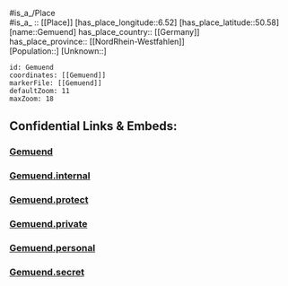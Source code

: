 ﻿---
location: [50.58,6.52] 
mapzoom: [7,12] 
mapmarker: city 
type: City
tags:
- geo/City


SpocWebEntityId: 30406
isDeleted: false
confidential: public

---
#is_a_/Place  
#is_a_ :: [[Place]] 
[has_place_longitude::6.52] 
[has_place_latitude::50.58] 
[name::Gemuend] 
has_place_country:: [[Germany]]  
has_place_province:: [[NordRhein-Westfahlen]]  
[Population::] 
[Unknown::] 


```leaflet
id: Gemuend
coordinates: [[Gemuend]] 
markerFile: [[Gemuend]] 
defaultZoom: 11 
maxZoom: 18
```


## Confidential Links & Embeds: 

### [Gemuend](/_public/Earth/Continent/Europe/Europe~Central/Germany/Germany~West/Nord_Rhein-Westfalen/counties~NW/Euskirchen/cities~Euskirchen/Schleiden/City/Gemuend.md) 

### [Gemuend.internal](/_internal/Earth/Continent/Europe/Europe~Central/Germany/Germany~West/Nord_Rhein-Westfalen/counties~NW/Euskirchen/cities~Euskirchen/Schleiden/City/Gemuend.internal.md) 

### [Gemuend.protect](/_protect/Earth/Continent/Europe/Europe~Central/Germany/Germany~West/Nord_Rhein-Westfalen/counties~NW/Euskirchen/cities~Euskirchen/Schleiden/City/Gemuend.protect.md) 

### [Gemuend.private](/_private/Earth/Continent/Europe/Europe~Central/Germany/Germany~West/Nord_Rhein-Westfalen/counties~NW/Euskirchen/cities~Euskirchen/Schleiden/City/Gemuend.private.md) 

### [Gemuend.personal](/_personal/Earth/Continent/Europe/Europe~Central/Germany/Germany~West/Nord_Rhein-Westfalen/counties~NW/Euskirchen/cities~Euskirchen/Schleiden/City/Gemuend.personal.md) 

### [Gemuend.secret](/_secret/Earth/Continent/Europe/Europe~Central/Germany/Germany~West/Nord_Rhein-Westfalen/counties~NW/Euskirchen/cities~Euskirchen/Schleiden/City/Gemuend.secret.md) 
